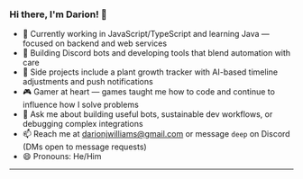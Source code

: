 ### Hi there, I'm Darion! 👋

- 🌱 Currently working in JavaScript/TypeScript and learning Java — focused on backend and web services
- 🤖 Building Discord bots and developing tools that blend automation with care
- 🌿 Side projects include a plant growth tracker with AI-based timeline adjustments and push notifications
- 🎮 Gamer at heart — games taught me how to code and continue to influence how I solve problems
- 💬 Ask me about building useful bots, sustainable dev workflows, or debugging complex integrations
- 📫 Reach me at darionjwilliams@gmail.com or message `deep` on Discord (DMs open to message requests)
- 😄 Pronouns: He/Him

---
